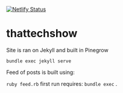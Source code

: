 [![Netlify Status](https://api.netlify.com/api/v1/badges/75f0cbf5-2366-4abd-8401-728051eb4648/deploy-status)](https://app.netlify.com/sites/thattechshow/deploys)

# thattechshow

Site is ran on Jekyll and built in Pinegrow

`bundle exec jekyll serve`

Feed of posts is built using:

`ruby feed.rb`
first run requires:
`bundle exec`
.
